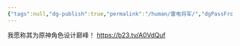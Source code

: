 ```yaml
---
{"tags":null,"dg-publish":true,"permalink":"/human/雷电将军/","dgPassFrontmatter":true}
---
```


我愿称其为原神角色设计巅峰！ https://b23.tv/A0VdQuf